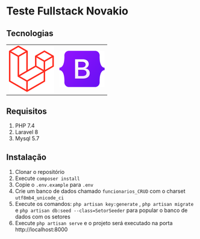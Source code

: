 # Teste Fullstack Novakio

## Tecnologias
<table>
    <tr>
        <td>
            <a href="https://laravel.com/docs/8.x"><img src="/public/icons/laravel.png" /></a>
        </td>
        <td>
            <a href="https://getbootstrap.com/docs/5.2/getting-started/introduction/"><img src="/public/icons/bootstrap.png" /></a>
        </td>
    </tr>
</table> 


## Requisitos
1. PHP 7.4
2. Laravel 8
3. Mysql 5.7




## Instalação

1. Clonar o repositório
2. Execute `composer install`
3. Copie o `.env.example` para `.env`
4. Crie um banco de dados chamado `funcionarios_CRUD` com o charset `utf8mb4_unicode_ci`
5. Execute os comandos: `php artisan key:generate` , `php artisan migrate` e `php artisan db:seed --class=SetorSeeder` para popular o banco de dados com os setores
6. Execute `php artisan serve` e o projeto será executado na porta http://localhost:8000





